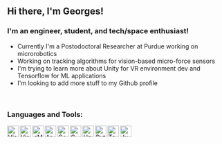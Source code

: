 ## Hi there, I'm Georges!

### I'm an engineer, student, and tech/space enthusiast!

- Currently I'm a Postodoctoral Researcher at Purdue working on microrobotics
- Working on tracking algorithms for vision-based micro-force sensors
- I'm trying to learn more about Unity for VR environment dev and Tensorflow for ML applications
- I'm looking to add more stuff to my Github profile

<!-- ### Connect with me:
[<img align="left" alt="website" width="22px" src="https://raw.githubusercontent.com/iconic/open-iconic/master/svg/globe.svg" />][website]
[<img align="left" alt="Georges | LinkedIn" width="22px" src="https://cdn.jsdelivr.net/npm/simple-icons@v3/icons/linkedin.svg" />][linkedin]
[<img align="left" alt="Georges | ResearchGate" width="22px" src="https://img.icons8.com/windows/32/000000/researchgate.png" />][researchgate]
[<img align="left" alt="Georges | Orcid" width="22px" src="https://github.com/ORCID/ORCID-Source/blob/master/orcid-web/src/main/webapp/static/img/mini-icon.png" />][orcid] -->


<br />

### Languages and Tools:

[<img align="left" alt="Visual Studio" width="26px" src="https://img.icons8.com/fluent/48/000000/visual-studio-2019.png" />][general]
[<img align="left" alt="Visual Studio Code" width="26px" src="https://img.icons8.com/fluent/48/000000/visual-studio-code-2019.png" />][general]
[<img align="left" alt="<Matlab" width="26px" src="https://img.icons8.com/nolan/64/matlab.png" />][general]
[<img align="left" alt="Arduino" width="26px" src="https://img.icons8.com/color/48/000000/arduino.png" />][general]
[<img align="left" alt="C++" width="26px" src="https://api.iconify.design/logos-c-plusplus.svg?height=16"/>][general]
[<img align="left" alt="C" width="26px" src="https://api.iconify.design/logos:c.svg?height=16" />][general]
<!-- [<img align="left" alt="C#" width="26px" src="https://api.iconify.design/logos:c-sharp.svg?height=16" />][general] -->
[<img align="left" alt="Unity" width="26px" src="https://img.icons8.com/ios-filled/50/000000/unity.png" />][general]
[<img align="left" alt="Python" width="26px" src="https://img.icons8.com/color/48/000000/python.png" />][general]
[<img align="left" alt="Tensorflow" width="26px" src="https://api.iconify.design/logos-tensorflow.svg?height=16" />][general]
[<img align="left" alt="Jupyter Notebook" width="26px" src="https://api.iconify.design/logos:jupyter.svg?height=16" />][general]

<br />
<br />


[website]: https://web.ics.purdue.edu/~adamg/
[linkedin]: https://www.linkedin.com/in/georges-adam-02577680/
[general]: https://web.ics.purdue.edu/~adamg/
[researchgate]: https://www.researchgate.net/profile/Georges_Adam
[orcid]: https://orcid.org/0000-0002-2307-3785
